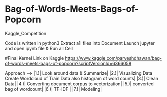 # Bag-of-Words-Meets-Bags-of-Popcorn
Kaggle_Competition

Code is written in python3
Extract a1l files into Document 
Launch jupyter and open ipynb file & Run all Cell

#Final Kernel Link on Kaggle
https://www.kaggle.com/parveshdhawan/bag-of-words-meets-bags-of-popcorn?scriptVersionId=6366058

Approach ==>
  |1.)| Look around data & Summarize|
  |2.)| Visualizing Data Create Wordcloud of Train Data also histogram of word counts|
  |3.)| Clean Data|
  |4.)| Converting document corpus to vectorization|
  |5.)| converted bag of wordcount|
  |6.)| TF-IDF |
  |7.)| Modeling|
